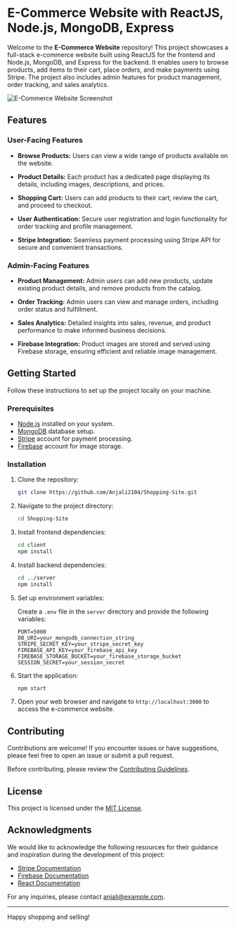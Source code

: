 # E-Commerce Website with ReactJS, Node.js, MongoDB, Express

Welcome to the **E-Commerce Website** repository! This project showcases a full-stack e-commerce website built using ReactJS for the frontend and Node.js, MongoDB, and Express for the backend. It enables users to browse products, add items to their cart, place orders, and make payments using Stripe. The project also includes admin features for product management, order tracking, and sales analytics.

![E-Commerce Website Screenshot](screenshot.png)


## Features

### User-Facing Features

- **Browse Products:** Users can view a wide range of products available on the website.

- **Product Details:** Each product has a dedicated page displaying its details, including images, descriptions, and prices.

- **Shopping Cart:** Users can add products to their cart, review the cart, and proceed to checkout.

- **User Authentication:** Secure user registration and login functionality for order tracking and profile management.

- **Stripe Integration:** Seamless payment processing using Stripe API for secure and convenient transactions.

### Admin-Facing Features

- **Product Management:** Admin users can add new products, update existing product details, and remove products from the catalog.

- **Order Tracking:** Admin users can view and manage orders, including order status and fulfillment.

- **Sales Analytics:** Detailed insights into sales, revenue, and product performance to make informed business decisions.

- **Firebase Integration:** Product images are stored and served using Firebase storage, ensuring efficient and reliable image management.

## Getting Started

Follow these instructions to set up the project locally on your machine.

### Prerequisites

- [Node.js](https://nodejs.org/) installed on your system.
- [MongoDB](https://www.mongodb.com/) database setup.
- [Stripe](https://stripe.com/) account for payment processing.
- [Firebase](https://firebase.google.com/) account for image storage.

### Installation

1. Clone the repository:

   ```bash
   git clone https://github.com/Anjali2104/Shopping-Site.git
   ```

2. Navigate to the project directory:

   ```bash
   cd Shopping-Site
   ```

3. Install frontend dependencies:

   ```bash
   cd client
   npm install
   ```

4. Install backend dependencies:

   ```bash
   cd ../server
   npm install
   ```

5. Set up environment variables:

   Create a `.env` file in the `server` directory and provide the following variables:

   ```
   PORT=5000
   DB_URI=your_mongodb_connection_string
   STRIPE_SECRET_KEY=your_stripe_secret_key
   FIREBASE_API_KEY=your_firebase_api_key
   FIREBASE_STORAGE_BUCKET=your_firebase_storage_bucket
   SESSION_SECRET=your_session_secret
   ```

6. Start the application:

   ```bash
   npm start
   ```

7. Open your web browser and navigate to `http://localhost:3000` to access the e-commerce website.

## Contributing

Contributions are welcome! If you encounter issues or have suggestions, please feel free to open an issue or submit a pull request.

Before contributing, please review the [Contributing Guidelines](CONTRIBUTING.md).

## License

This project is licensed under the [MIT License](LICENSE).

## Acknowledgments

We would like to acknowledge the following resources for their guidance and inspiration during the development of this project:

- [Stripe Documentation](https://stripe.com/docs)
- [Firebase Documentation](https://firebase.google.com/docs)
- [React Documentation](https://reactjs.org/docs)

For any inquiries, please contact [anjali@example.com](mailto:anjali@example.com).

---

Happy shopping and selling!